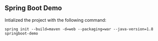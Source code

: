 ## Spring Boot Demo

Intialized the project with the following command:
```
spring init --build=maven -d=web --packaging=war --java-version=1.8 springboot-demo

```
